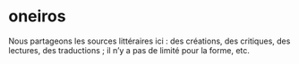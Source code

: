 # oneiros
Nous partageons les sources littéraires ici : des créations, des critiques, des lectures, des traductions ; il n’y a pas de limité pour la forme, etc. 
